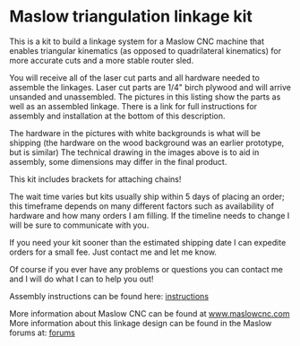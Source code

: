 # Maslow triangulation linkage kit

This is a kit to build a linkage system for a Maslow CNC machine that enables triangular kinematics (as opposed to quadrilateral kinematics) for more accurate cuts and a more stable router sled. 

You will receive all of the laser cut parts and all hardware needed to assemble the linkages. Laser cut parts are 1/4" birch plywood and will arrive unsanded and unassembled. The pictures in this listing show the parts as well as an assembled linkage. There is a link for full instructions for assembly and installation at the bottom of this description. 

The hardware in the pictures with white backgrounds is what will be shipping (the hardware on the wood background was an earlier prototype, but is similar) The technical drawing in the images above is to aid in assembly, some dimensions may differ in the final product. 

This kit includes brackets for attaching chains!

The wait time varies but kits usually ship within 5 days of placing an order; this timeframe depends on many different factors such as availability of hardware and how many orders I am filling. If the timeline needs to change I will be sure to communicate with you. 

If you need your kit sooner than the estimated shipping date I can expedite orders for a small fee. Just contact me and let me know.

Of course if you ever have any problems or questions you can contact me and I will do what I can to help you out!

Assembly instructions can be found here: [instructions](https://github.com/MaslowCNC/Mechanics/wiki/Assembly-Instructions-for-Triangulation-Linkage-Kit)

More information about Maslow CNC can be found at www.maslowcnc.com
More information about this linkage design can be found in the Maslow forums at: [forums](http://forums.maslowcnc.com/t/throwing-my-hat-in-the-sled-modification-ring/193/584)
